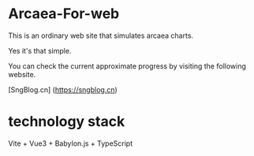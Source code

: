 # Arcaea-For-web
This is an ordinary web site that simulates arcaea charts.

Yes it's that simple.

You can check the current approximate progress by visiting the following website.

[SngBlog.cn] (https://sngblog.cn)

# technology stack
Vite + Vue3 + BabyIon.js + TypeScript
